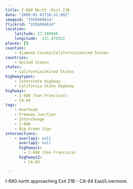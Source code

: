 ```yaml
---
title: I-680 North -Exit 21B
date: "2009-01-01T16:31:08Z"
imageid: "3356994614"
flickrid: "3356994614"
location:
    latitude: 37.588866
    longitude: -121.870522
places: []
counties:
    - Alameda County|California|United States
countries:
    - United States
states:
    - California|United States
highwaytypes:
    - Interstate Highway
    - California State Highway
highways:
    - I-680 (San Francisco)
    - CA-84
tags:
    - Overhead
    - Freeway Junction
    - Interchange
    - I-680
    - Big Green Sign
intersections:
    - overlap1: null
      overlap2: null
      highways1:
        - I-680 (San Francisco)
      highways2:
        - CA-84

---
```

I-680 north approaching Exit 21B - CA-84 East/Livermore.